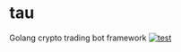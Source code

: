 # tau
Golang crypto trading bot framework
[![test](https://github.com/0xf0f17a/tau/actions/workflows/go.yml/badge.svg)](https://github.com/0xf0f17a/tau/actions/workflows/go.yml/badge.svg)